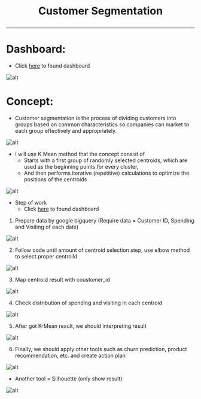 # <p align="center"> Customer Segmentation  </p>
***
# Dashboard:
- Click [here](https://datastudio.google.com/s/jDHH1qal8Q0) to found dashboard

![alt](https://github.com/NattapongTH/NattapongTH-6310422089_BADS7105/blob/main/Homework%2006%20%E2%80%93%20Customer%20Segmentation%20(Supermarket%20Data)/photo/0.%20Dashboard.JPG)

# Concept:
- Customer segmentation is the process of dividing customers into groups based on common characteristics so companies can market to each group effectively and appropriately.

![alt](https://github.com/NattapongTH/NattapongTH-6310422089_BADS7105/blob/main/Homework%2006%20%E2%80%93%20Customer%20Segmentation%20(Supermarket%20Data)/photo/1.%20concept%20of%20customer%20segmentation.png)

 
- I will use K Mean method that the concept consist of
	- Starts with a first group of randomly selected centroids, which are used as the beginning points for every cluster, 
	- And then performs iterative (repetitive) calculations to optimize the positions of the centroids 

![alt](https://github.com/NattapongTH/NattapongTH-6310422089_BADS7105/blob/main/Homework%2006%20%E2%80%93%20Customer%20Segmentation%20(Supermarket%20Data)/photo/2.%20K%20mean%20concept.png)

- Step of work
	- Click [here](https://www.kaggle.com/nattapongthanngam/kmean2) to found dashboard

1. Prepare data by google bigquery (Require data = Customer ID, Spending and Visiting of each date)

![alt](https://github.com/NattapongTH/NattapongTH-6310422089_BADS7105/blob/main/Homework%2006%20%E2%80%93%20Customer%20Segmentation%20(Supermarket%20Data)/photo/3.%20Data%20preparation.JPG)

2. Follow code until amount of centroid selection step, use elbow method to select proper centroild 

![alt](https://github.com/NattapongTH/NattapongTH-6310422089_BADS7105/blob/main/Homework%2006%20%E2%80%93%20Customer%20Segmentation%20(Supermarket%20Data)/photo/4.%20Number%20of%20centroid%20selection.jpg)

3. Map centroid result with coustomer_id

![alt](https://github.com/NattapongTH/NattapongTH-6310422089_BADS7105/blob/main/Homework%2006%20%E2%80%93%20Customer%20Segmentation%20(Supermarket%20Data)/photo/6.%20Map%20centroid.JPG)

4. Check distribution of spending and visiting in each centroid
	
![alt](https://github.com/NattapongTH/NattapongTH-6310422089_BADS7105/blob/main/Homework%2006%20%E2%80%93%20Customer%20Segmentation%20(Supermarket%20Data)/photo/5.%20K_mean%20vs%20total%20spending.jpg)

5. After got K-Mean result, we should interpreting result

![alt](https://github.com/NattapongTH/NattapongTH-6310422089_BADS7105/blob/main/Homework%2006%20%E2%80%93%20Customer%20Segmentation%20(Supermarket%20Data)/photo/8.%20Interpreting%20result.JPG)

6. Finally, we should apply other tools such as churn prediction, product recommendation, etc. and create action plan 
	
![alt](https://github.com/NattapongTH/NattapongTH-6310422089_BADS7105/blob/main/Homework%2006%20%E2%80%93%20Customer%20Segmentation%20(Supermarket%20Data)/photo/9.%20action%20plan.JPG)

- Another tool = Silhouette (only show result)
		
![alt](https://github.com/NattapongTH/NattapongTH-6310422089_BADS7105/blob/main/Homework%2006%20%E2%80%93%20Customer%20Segmentation%20(Supermarket%20Data)/photo/7.%20Sihouette.jpg)



